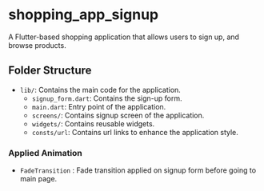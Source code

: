 # shopping_app_signup

A Flutter-based shopping application that allows users to sign up, and browse products.

## Folder Structure


- `lib/`: Contains the main code for the application.
    - `signup_form.dart`: Contains the sign-up form.
    - `main.dart`: Entry point of the application.
    - `screens/`: Contains signup screen of the application.
    - `widgets/`: Contains reusable widgets.
    - `consts/url`: Contains url links to enhance the application style.

### Applied Animation

- `FadeTransition` : Fade transition applied on signup form before going to main page.